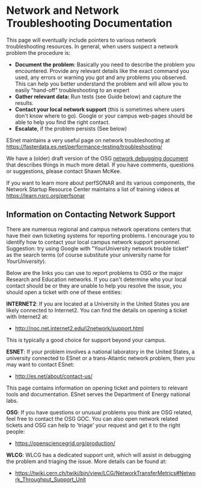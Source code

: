 <span class="twiki-macro LINKCSS"></span>

<span class="twiki-macro SPACEOUT">Network  and Network Troubleshooting Documentation</span>
============================================================================================


<span class="twiki-macro STARTINCLUDE"></span> This page will eventually include pointers to various network troubleshooting resources. In general, when users suspect a network problem the procedure is:

-   **Document the problem**: Basically you need to describe the problem you encountered. Provide any relevant details like the exact command you used, any errors or warning you got and any problems you observed. This can help you better understand the problem and will allow you to easily "hand-off" troubleshooting to an expert
-   **Gather relevant data:** Run tests (see Guide below) and capture the results.
-   **Contact your local network support** (this is sometimes where users don't know where to go). Google or your campus web-pages should be able to help you find the right contact.
-   **Escalate**, if the problem persists (See below)

ESnet maintains a very useful page on network troubleshooting at <https://fasterdata.es.net/performance-testing/troubleshooting/>

We have a (older) draft version of the OSG [network debugging document](network-troubleshooting/osg-debugging-document) that describes things in much more detail. If you have comments, questions or suggestions, please contact Shawn McKee.

If you want to learn more about perfSONAR and its various components, the Network Startup Resource Center maintains a list of training videos at <https://learn.nsrc.org/perfsonar>

Information on Contacting Network Support
-----------------------------------------

There are numerous regional and campus network operations centers that have their own ticketing systems for reporting problems. I encourage you to identify how to contact your local campus network support personnel. Suggestion: try using Google with "YourUniversity network trouble ticket" as the search terms (of course substitute your university name for *YourUniversity*).

Below are the links you can use to report problems to OSG or the major Research and Education networks. If you can't determine who your local contact should be or they are unable to help you resolve the issue, you should open a ticket with one of these entities:

**INTERNET2**: If you are located at a University in the United States you are likely connected to Internet2. You can find the details on opening a ticket with Internet2 at:

-   <http://noc.net.internet2.edu/i2network/support.html>

This is typically a good choice for support beyond your campus.

**ESNET**: If your problem involves a national laboratory in the United States, a university connected to ESnet or a trans-Atlantic network problem, then you may want to contact ESnet:

-   <http://es.net/about/contact-us/>

This page contains information on opening ticket and pointers to relevant tools and documentation. ESnet serves the Department of Energy national labs.

**OSG**: If you have questions or unusual problems you think are OSG related, feel free to contact the OSG GOC. You can also open network related tickets and OSG can help to 'triage' your request and get it to the right people: 

-   <https://opensciencegrid.org/production/>

**WLCG**: WLCG has a dedicated support unit, which will assist in debugging the problem and triaging the issue. More details can be found at:

- <https://twiki.cern.ch/twiki/bin/view/LCG/NetworkTransferMetrics#Network_Throughput_Support_Unit>
